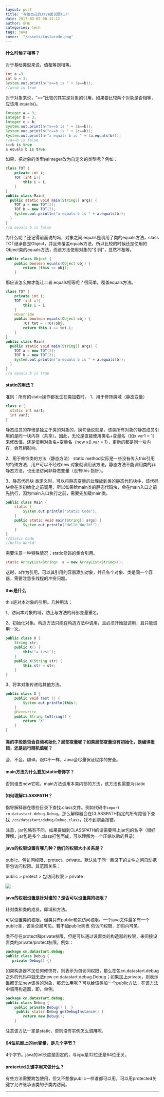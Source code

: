 ```yaml
---
layout: post
title: "写给自己的Java面试题(1)"
date: 2017-03-02 00:11:12
author: 伊布
categories: tech
tags: java
cover:  "/assets/instacode.png"
---
```


#### 什么时候才相等？

对于基础类型来说，值相等则相等。

```java
int a =3;
int b = 3;
System.out.println("a==b is " + (a==b));
//a==b is true
```

对于对象来说，“==”比较的其实是对象的引用，如果要比较两个对象是否相等，应该用.equals()。

```java
Integer a = 3;
Integer b = 3;
Integer c = b;
System.out.println("a==b is " + (a==b));
System.out.println("c==b is " + (c==b));
System.out.println("a equals b is " + (a.equals(b)));
//a==b is false
c==b is true
a equals b is true
```

如果，把对象的类型由Integer改为自定义的类型呢？例如：

```java
class TOT {
    private int i;
    TOT (int i){
        this.i = i;
    }
}
public class Main{
  public static void main(String[] args) {
    TOT a = new TOT(3);
    TOT b = new TOT(3);
    System.out.println("a equals b is " + a.equals(b));
  }
}
//a equals b is false
```

为什么呢？还记得前面说的吗，对象之间.equals是调用了类的equals方法，class TOT继承自是Object，并且未覆盖equals方法，所以比较的时候还是使用的Object类的equals方法，而该方法使用对象的"引用"，显然不相等。

```java
public class Object {
    public boolean equals(Object obj) {
        return (this == obj);
    }
```

那应该怎么做才能让二者.equals相等呢？很简单，覆盖equals方法。

```java
class TOT {
    private int i;
    TOT (int i){
        this.i = i;
    }
    @Override
    public boolean equals(Object obj) {
        TOT tot = (TOT)obj;
        return this.i == tot.i;
    }
}
public class Main{
  public static void main(String[] args) {
    TOT a = new TOT(3);
    TOT b = new TOT(3);
    System.out.println("a equals b is " + a.equals(b));
  }
}
//a equals b is true
```

#### static的用法？

准则：所有的static操作都发生在类加载时。
1、用于修饰类域（静态变量）

```java
class x {
  static int var1;
  int var3;
}
```

静态成员的存储是独立于类的对象的，换句话说就是，该类所有对象的静态成员引用的是同一块内存（共享）。因此，无论是直接使用类名+变量名（如x.var1 = 1）来修改值，还是使用对象名+变量名（new x().var = 1），更新的都是同一块内存，会互相影响。

2、用于修饰类的方法（静态方法）
static method实际是一些没有传入this引用的特殊方法，用户可以不经过new 对象就调用该方法。静态方法不能调用类的非静态方法，也无法访问非静态变量（没有this
指针）。

3、静态代码块
类定义时，可以将静态变量的处理放到类的静态代码块中，该代码块会在类初始化之前调用，所以如果给main类的静态代码块，会在main入口之前先执行，因为main入口执行之前，需要先加载main类。

```java
public class Main {
    static {
        System.out.println("Static Code");
    }
    public static void main(String[] args) {
        System.out.println("Hello World!");
    }
}
//Static Code
//Hello World!
```


需要注意一种特殊情况：static修饰的集合引用。

```java
static ArrayList<String>  a = new ArrayList<String>();
```

这时，a作为引用，可以其引用的容器添加对象，并且各个对象、类是同一个容器，需要注意多线程的冲突问题。


#### this是什么

this是对本对象的引用。几种用法：

1、访问本对象的域，防止与方法的局部变量重名。

2、初始化对象。构造方法只能在构造方法中调用，且必须开始就调用，且只能调用一次。

```java
public class X {
    String str;
    public X() {
        this("a test");
    }
    public X(String str) {
        this.str = str;
    }
}
```

3、将本对象传递给其他方法。

```java
public class X {
    public void test () {
        System.out.println(this);
    }
    @Overwrite
    public String toString() {
        return "X"
    }
}
```

#### 类的字段是否会自动初始化？局部变量呢？如果局部变量没有初始化，是编译报错，还是运行随机值呢？

会，不会，编译。跟C不一样，Java会尽量保证程序的安全。

#### main方法为什么要加static修饰字？

否则谁去new它呢。main方法调用本类内部的方法，该方法也需要为static

#### 如何理解CLASSPATH？

指导解释器在哪些目录下查找.class文件。例如代码中`import cn.datastart.debug.Debug`，那么解释器会在CLASSPATH指定的所有路径下查找`./cn/datastart/debug/Debug.class`，找不到则会报错。

注意，jar包略有不同，如果要加到CLASSPATH的话需要带上jar包的名字（很好理解，jar包是多个.class打包而成，可以理解为一个压缩以后的目录）

#### java的权限设置有哪几种？他们的权限大小关系是？

public、包访问权限、protect、private。默认处于同一目录下的文件之间自动携带包访问权限。其范围关系：

public > protect > 包访问权限 > private

![](http://dl.iteye.com/upload/attachment/0062/8984/942048d3-3ecf-33e5-a164-b0328e9f09da.png)

#### java的权限设置是针对谁的？是否可以设置类的权限？

针对类和类的成员，即域和方法。

可以设置类的权限，但类只有public和包访问权限。一个java文件最多有一个public类，该类全局可见。若不加public则表 包访问权限，即包内可见。

类不存在protect和private权限，但是可以通过设置类的构造器的权限，来间接设置类的private/protect权限。例如：

```java
package cn.datastart.debug;
public class Debug {
   private Debug() {}
```

如果构造器不加任何修饰符，则表示为包访问权限，那么在包cn.datastart.debug之外的代码中就无法new cn.datastart.debug.Debug；如果加上private，则表示谁都无法new该类的对象，那怎么用呢？可以给该类加一个public方法，在该方法中调用构造器，即，单例。

```java
package cn.datastart.debug;
public class Debug {
    public private Debug() {  }
     public static Debug getDebugInstance() {
        return new Debug();
    }
```

注意该方法一定是static，否则没有实例怎么调用呢。

#### 64位机器上的int变量，是几个字节？

4个字节。java的int长度是固定的，与cpu是32位还是64位无关。

#### protected关键字用来做什么？

有些方法需要跨包使用，但又不想像public一样谁都可以用，可以用protected关键字允许继承该类的子类内访问。



---
